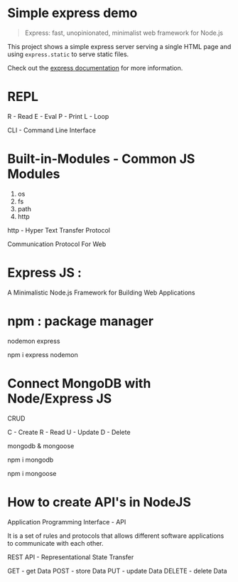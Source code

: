 # Simple express demo

> Express: fast, unopinionated, minimalist web framework for Node.js

This project shows a simple express server serving a single HTML page and using `express.static` to serve static files.

Check out the [express documentation](https://expressjs.com/) for more information.

# REPL

R - Read
E - Eval
P - Print
L - Loop

CLI - Command Line Interface

# Built-in-Modules - Common JS Modules

1. os
2. fs
3. path
4. http

http - Hyper Text Transfer Protocol

Communication Protocol For Web

# Express JS :

A Minimalistic Node.js Framework for Building Web Applications

# npm : package manager

nodemon
express

npm i express nodemon

# Connect MongoDB with Node/Express JS

  CRUD 

  C - Create
  R - Read
  U - Update
  D - Delete

  mongodb & mongoose

  npm i mongodb 

  npm i mongoose

# How to create API's in NodeJS

  Application Programming Interface - API

  It is a set of rules and protocols that allows different software applications to communicate with each other.

  REST API - Representational State Transfer

  GET - get Data
  POST - store Data
  PUT - update Data
  DELETE - delete Data